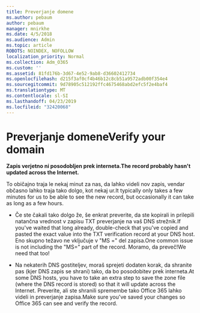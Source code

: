 ```yaml
---
title: Preverjanje domene
ms.author: pebaum
author: pebaum
manager: mnirkhe
ms.date: 4/5/2018
ms.audience: Admin
ms.topic: article
ROBOTS: NOINDEX, NOFOLLOW
localization_priority: Normal
ms.collection: Adm_O365
ms.custom: ''
ms.assetid: 81fd176b-3d67-4e52-9ab8-d36602412734
ms.openlocfilehash: d215f3af0cf4b46b12c8cb51a9572adb00f354e4
ms.sourcegitcommit: 9d78905c512192ffc4675468abd2efc5f2e4baf4
ms.translationtype: MT
ms.contentlocale: sl-SI
ms.lasthandoff: 04/23/2019
ms.locfileid: "32420068"
---
```

# <a name="verify-your-domain"></a><span data-ttu-id="da640-102">Preverjanje domene</span><span class="sxs-lookup"><span data-stu-id="da640-102">Verify your domain</span></span>

 <span data-ttu-id="da640-103">**Zapis verjetno ni posodobljen prek interneta.**</span><span class="sxs-lookup"><span data-stu-id="da640-103">**The record probably hasn't updated across the Internet.**</span></span>
  
<span data-ttu-id="da640-104">To običajno traja le nekaj minut za nas, da lahko videli nov zapis, vendar občasno lahko traja tako dolgo, kot nekaj ur.</span><span class="sxs-lookup"><span data-stu-id="da640-104">It typically only takes a few minutes for us to be able to see the new record, but occasionally it can take as long as a few hours.</span></span> 
  
- <span data-ttu-id="da640-105">Če ste čakali tako dolgo že, še enkrat preverite, da ste kopirali in prilepili natančna vrednost v zapisu TXT preverjanje na vaš DNS strežnik.</span><span class="sxs-lookup"><span data-stu-id="da640-105">If you've waited that long already, double-check that you've copied and pasted the exact value into the TXT verification record at your DNS host.</span></span> <span data-ttu-id="da640-106">Eno skupno težavo ne vključuje v "MS =" del zapisa.</span><span class="sxs-lookup"><span data-stu-id="da640-106">One common issue is not including the "MS=" part of the record.</span></span> <span data-ttu-id="da640-107">Moramo, da preveč!</span><span class="sxs-lookup"><span data-stu-id="da640-107">We need that too!</span></span>
    
- <span data-ttu-id="da640-108">Na nekaterih DNS gostiteljev, moraš sprejeti dodaten korak, da shranite pas (kjer DNS zapis se shrani) tako, da bo posodobitev prek interneta.</span><span class="sxs-lookup"><span data-stu-id="da640-108">At some DNS hosts, you have to take an extra step to save the zone file (where the DNS record is stored) so that it will update across the Internet.</span></span> <span data-ttu-id="da640-109">Preverite, ali ste shranili spremembe tako Office 365 lahko videli in preverjanje zapisa.</span><span class="sxs-lookup"><span data-stu-id="da640-109">Make sure you've saved your changes so Office 365 can see and verify the record.</span></span>
    


